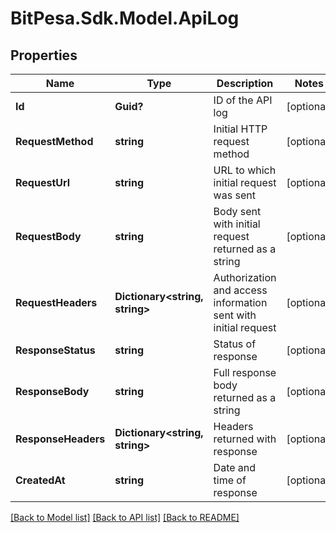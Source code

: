 
# BitPesa.Sdk.Model.ApiLog

## Properties

Name | Type | Description | Notes
------------ | ------------- | ------------- | -------------
**Id** | **Guid?** | ID of the API log | [optional] 
**RequestMethod** | **string** | Initial HTTP request method | [optional] 
**RequestUrl** | **string** | URL to which initial request was sent | [optional] 
**RequestBody** | **string** | Body sent with initial request returned as a string | [optional] 
**RequestHeaders** | **Dictionary&lt;string, string&gt;** | Authorization and access information sent with initial request | [optional] 
**ResponseStatus** | **string** | Status of response | [optional] 
**ResponseBody** | **string** | Full response body returned as a string | [optional] 
**ResponseHeaders** | **Dictionary&lt;string, string&gt;** | Headers returned with response | [optional] 
**CreatedAt** | **string** | Date and time of response | [optional] 

[[Back to Model list]](../README.md#documentation-for-models)
[[Back to API list]](../README.md#documentation-for-api-endpoints)
[[Back to README]](../README.md)

